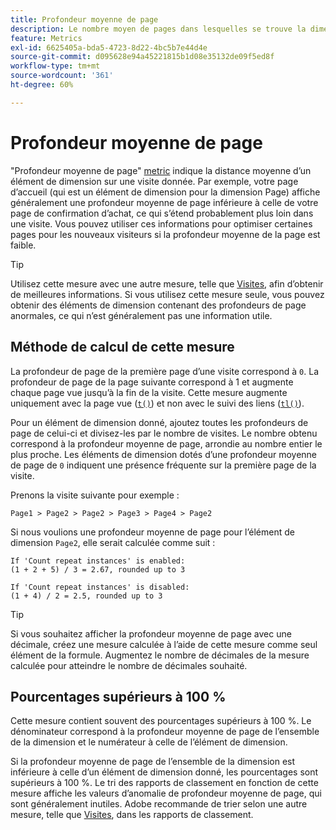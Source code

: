 ```yaml
---
title: Profondeur moyenne de page
description: Le nombre moyen de pages dans lesquelles se trouve la dimension.
feature: Metrics
exl-id: 6625405a-bda5-4723-8d22-4bc5b7e44d4e
source-git-commit: d095628e94a45221815b1d08e35132de09f5ed8f
workflow-type: tm+mt
source-wordcount: '361'
ht-degree: 60%

---
```


# Profondeur moyenne de page

&quot;Profondeur moyenne de page&quot; [metric](overview.md) indique la distance moyenne d’un élément de dimension sur une visite donnée. Par exemple, votre page d’accueil (qui est un élément de dimension pour la dimension Page) affiche généralement une profondeur moyenne de page inférieure à celle de votre page de confirmation d’achat, ce qui s’étend probablement plus loin dans une visite. Vous pouvez utiliser ces informations pour optimiser certaines pages pour les nouveaux visiteurs si la profondeur moyenne de la page est faible.

>[!TIP]
>
>Utilisez cette mesure avec une autre mesure, telle que [Visites](visits.md), afin d’obtenir de meilleures informations. Si vous utilisez cette mesure seule, vous pouvez obtenir des éléments de dimension contenant des profondeurs de page anormales, ce qui n’est généralement pas une information utile.

## Méthode de calcul de cette mesure

La profondeur de page de la première page d’une visite correspond à `0`. La profondeur de page de la page suivante correspond à 1 et augmente chaque page vue jusqu’à la fin de la visite. Cette mesure augmente uniquement avec la page vue ([`t()`](/help/implement/vars/functions/t-method.md)) et non avec le suivi des liens ([`tl()`](/help/implement/vars/functions/tl-method.md)).

Pour un élément de dimension donné, ajoutez toutes les profondeurs de page de celui-ci et divisez-les par le nombre de visites. Le nombre obtenu correspond à la profondeur moyenne de page, arrondie au nombre entier le plus proche. Les éléments de dimension dotés d’une profondeur moyenne de page de `0` indiquent une présence fréquente sur la première page de la visite.

Prenons la visite suivante pour exemple :

```text
Page1 > Page2 > Page2 > Page3 > Page4 > Page2
```

Si nous voulions une profondeur moyenne de page pour l’élément de dimension `Page2`, elle serait calculée comme suit :

```text
If 'Count repeat instances' is enabled:
(1 + 2 + 5) / 3 = 2.67, rounded up to 3

If 'Count repeat instances' is disabled:
(1 + 4) / 2 = 2.5, rounded up to 3
```

>[!TIP]
>
>Si vous souhaitez afficher la profondeur moyenne de page avec une décimale, créez une mesure calculée à l’aide de cette mesure comme seul élément de la formule. Augmentez le nombre de décimales de la mesure calculée pour atteindre le nombre de décimales souhaité.

## Pourcentages supérieurs à 100 %

Cette mesure contient souvent des pourcentages supérieurs à 100 %. Le dénominateur correspond à la profondeur moyenne de page de l’ensemble de la dimension et le numérateur à celle de l’élément de dimension.

Si la profondeur moyenne de page de l’ensemble de la dimension est inférieure à celle d’un élément de dimension donné, les pourcentages sont supérieurs à 100 %. Le tri des rapports de classement en fonction de cette mesure affiche les valeurs d’anomalie de profondeur moyenne de page, qui sont généralement inutiles. Adobe recommande de trier selon une autre mesure, telle que [Visites](visits.md), dans les rapports de classement.
